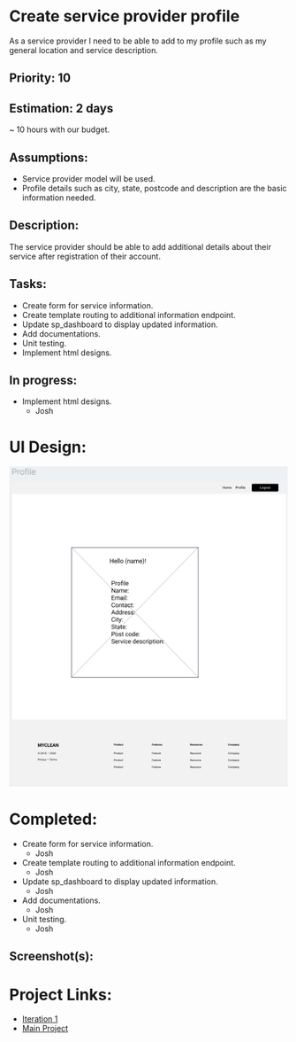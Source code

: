 # Create service provider profile
As a service provider I need to be able to add to my profile such as my general location and service description.

## Priority: 10

## Estimation: 2 days
~ 10 hours with our budget.

## Assumptions:
- Service provider model will be used.
- Profile details such as city, state, postcode and description are the basic information needed.

## Description:
The service provider should be able to add additional details about their service after registration of their account.

## Tasks:
- Create form for service information.
- Create template routing to additional information endpoint.
- Update sp_dashboard to display updated information.
- Add documentations.
- Unit testing.
- Implement html designs.

## In progress:
- Implement html designs.
    - Josh

# UI Design:
![Wireframe - Service provider profile](../screenshots/iteration1_wireframe_profile.png)

# Completed:
- Create form for service information.
    - Josh
- Create template routing to additional information endpoint.
    - Josh
- Update sp_dashboard to display updated information.
    - Josh
- Add documentations.
    - Josh
- Unit testing.
    - Josh

## Screenshot(s):


# Project Links:
- [Iteration 1](../iteration_1.md)
- [Main Project](../../README.md)
